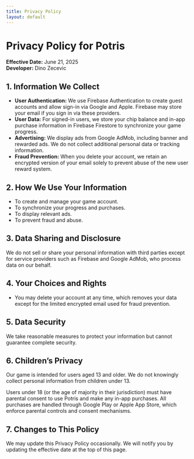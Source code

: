 ```yaml
---
title: Privacy Policy
layout: default
---
```


# Privacy Policy for Potris

**Effective Date:** June 21, 2025  
**Developer:** Dino Zecevic

## 1. Information We Collect

- **User Authentication:** We use Firebase Authentication to create guest accounts and allow sign-in via Google and Apple. Firebase may store your email if you sign in via these providers.
- **User Data:** For signed-in users, we store your chip balance and in-app purchase information in Firebase Firestore to synchronize your game progress.
- **Advertising:** We display ads from Google AdMob, including banner and rewarded ads. We do not collect additional personal data or tracking information.
- **Fraud Prevention:** When you delete your account, we retain an encrypted version of your email solely to prevent abuse of the new user reward system.

## 2. How We Use Your Information

- To create and manage your game account.
- To synchronize your progress and purchases.
- To display relevant ads.
- To prevent fraud and abuse.

## 3. Data Sharing and Disclosure

We do not sell or share your personal information with third parties except for service providers such as Firebase and Google AdMob, who process data on our behalf.

## 4. Your Choices and Rights

- You may delete your account at any time, which removes your data except for the limited encrypted email used for fraud prevention.

## 5. Data Security

We take reasonable measures to protect your information but cannot guarantee complete security.

## 6. Children’s Privacy

Our game is intended for users aged 13 and older. We do not knowingly collect personal information from children under 13.

Users under 18 (or the age of majority in their jurisdiction) must have parental consent to use Potris and make any in-app purchases. All purchases are handled through Google Play or Apple App Store, which enforce parental controls and consent mechanisms.

## 7. Changes to This Policy

We may update this Privacy Policy occasionally. We will notify you by updating the effective date at the top of this page.
